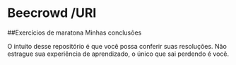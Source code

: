 # Beecrowd /URI

##Exercícios de maratona
Minhas conclusões

O intuito desse repositório é que você possa conferir suas resoluções.
Não estrague sua experiência de aprendizado, o único que sai perdendo é você.
